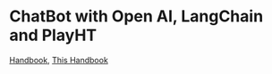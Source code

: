 # ChatBot with Open AI, LangChain and PlayHT

[Handbook](https://inky-ironclad-8d2.notion.site/Generative-AI-Workshop-bfb0123ccf6945ebbfa5bf3328917423), [This Handbook](https://inky-ironclad-8d2.notion.site/ChatBot-with-Open-AI-LanhChain-and-PlayHT-b518566d30194da093bd1b21f82085a4)
